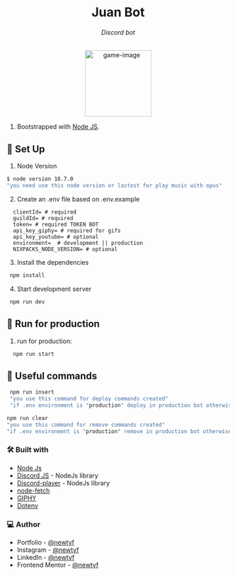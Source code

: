 <h1 align="center">Juan Bot</h1>
<h6 align="center">Discord bot</h6>

<div align="center"><img src="https://user-images.githubusercontent.com/87625663/232165199-88c5f0b2-a210-48ea-ab99-1d546728f4c1.png" alt="game-image" width="150" /></div>

[comment]: <> (<p align="center">Live Site <a href="https://rps.newtyf.com/">Here</a>.</p>)


1. Bootstrapped with [Node JS](https://nodejs.org/en).

## 👾 Set Up

1. Node Version

  ```sh
  $ node version 18.7.0
  "you need use this node version or lastest for play music with opus"
  ```
  
2. Create an .env file based on .env.example

  ```env
    clientId= # required
    guildId= # required
    token= # required TOKEN BOT
    api_key_giphy= # required for gifs
    api_key_youtube= # optional
    environment=  # development || production
    NIXPACKS_NODE_VERSION= # optional
  ```

3. Install the dependencies

  ```sh
   npm install
   ```

4. Start development server

  ```sh
   npm run dev
   ```

## 👾 Run for production

1. run for production:

 ```sh
   npm run start
   ``` 
   
## 👾 Useful commands

  ```sh
   npm run insert
   "you use this command for deploy commands created"
   "if .env environment is "production" deploy in production bot otherwise in dev environment"
   ``` 
   
   ```sh
   npm run clear
   "you use this command for remove commands created"
   "if .env environment is "production" remove in production bot otherwise in dev environment"
   ``` 

  

### 🛠 Built with

- [Node Js](https://nodejs.org/en)
- [Discord JS](https://discord.js.org/#/) - NodeJs library
- [Discord-player](https://www.npmjs.com/package/discord-player) - NodeJs library
- [node-fetch](https://www.npmjs.com/package/node-fetch)
- [GIPHY](https://developers.giphy.com/)
- [Dotenv](https://www.npmjs.com/package/dotenv)

### 💻 Author

- Portfolio - [@newtyf](https://linksnewt.netlify.app/3LVx-w)
- Instagram - [@newtyf](https://www.instagram.com/newt_yf/)
- LinkedIn - [@newtyf](https://www.linkedin.com/in/axel-mu%C3%B1oz/)
- Frontend Mentor - [@newtyf](https://www.frontendmentor.io/profile/TREz-bits)
